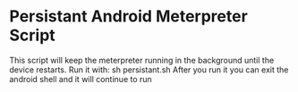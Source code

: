 # Persistant Android Meterpreter Script
This script will keep the meterpreter running in the background until the device restarts.
Run it with: sh persistant.sh
After you run it you can exit the android shell and it will continue to run
